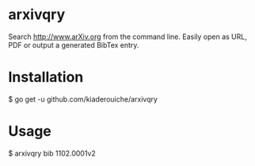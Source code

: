 # arxivqry
Search http://www.arXiv.org from the command line. Easily open as URL, PDF or output a generated BibTex entry.

# Installation

$ go get -u github.com/kiaderouiche/arxivqry

# Usage

$ arxivqry bib 1102.0001v2

